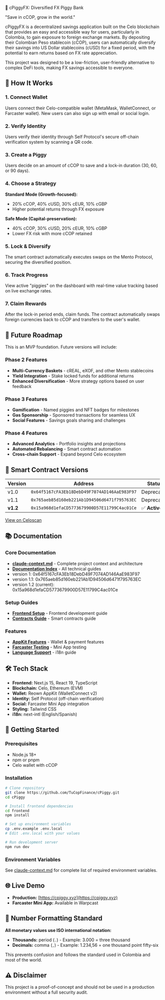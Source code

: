 🐷 cPiggyFX: Diversified FX Piggy Bank

"Save in cCOP, grow in the world."

cPiggyFX is a decentralized savings application built on the Celo blockchain that provides an easy and accessible way for users, particularly in Colombia, to gain exposure to foreign exchange markets. By depositing their Colombian Peso stablecoin (cCOP), users can automatically diversify their savings into US Dollar stablecoins (cUSD) for a fixed period, with the potential to earn returns based on FX rate appreciation.

This project was designed to be a low-friction, user-friendly alternative to complex DeFi tools, making FX savings accessible to everyone.

## 🚀 How It Works

### 1. **Connect Wallet**
Users connect their Celo-compatible wallet (MetaMask, WalletConnect, or Farcaster wallet). New users can also sign up with email or social login.

### 2. **Verify Identity**
Users verify their identity through Self Protocol's secure off-chain verification system by scanning a QR code.

### 3. **Create a Piggy**
Users decide on an amount of cCOP to save and a lock-in duration (30, 60, or 90 days).

### 4. **Choose a Strategy**

**Standard Mode (Growth-focused):**
- 20% cCOP, 40% cUSD, 30% cEUR, 10% cGBP
- Higher potential returns through FX exposure

**Safe Mode (Capital-preservation):**
- 40% cCOP, 30% cUSD, 20% cEUR, 10% cGBP
- Lower FX risk with more cCOP retained

### 5. **Lock & Diversify**
The smart contract automatically executes swaps on the Mento Protocol, securing the diversified position.

### 6. **Track Progress**
View active "piggies" on the dashboard with real-time value tracking based on live exchange rates.

### 7. **Claim Rewards**
After the lock-in period ends, claim funds. The contract automatically swaps foreign currencies back to cCOP and transfers to the user's wallet.


## 🔮 Future Roadmap

This is an MVP foundation. Future versions will include:

### Phase 2 Features
- **Multi-Currency Baskets** - cREAL, eXOF, and other Mento stablecoins
- **Yield Integration** - Stake locked funds for additional returns
- **Enhanced Diversification** - More strategy options based on user feedback

### Phase 3 Features
- **Gamification** - Named piggies and NFT badges for milestones
- **Gas Sponsorship** - Sponsored transactions for seamless UX
- **Social Features** - Savings goals sharing and challenges

### Phase 4 Features
- **Advanced Analytics** - Portfolio insights and projections
- **Automated Rebalancing** - Smart contract automation
- **Cross-chain Support** - Expand beyond Celo ecosystem

## 📜 Smart Contract Versions

| Version | Address | Status |
|---------|---------|--------|
| v1.0 | `0x64f5167cFA3Eb18DebD49F7074AD146AaE983F97` | Deprecated |
| v1.1 | `0x765aeb85d160eb221Ab1D94506d6471f795763EC` | Deprecated |
| **v1.2** | `0x15a968d1efaCD5773679900D57E11799C4ac01Ce` | ✅ **Active** |

[View on Celoscan](https://celoscan.io/address/0x15a968d1efaCD5773679900D57E11799C4ac01Ce)

## 📚 Documentation

### Core Documentation
- **[claude-context.md](./claude-context.md)** - Complete project context and architecture
- **[Documentation Index](./docs/readme.md)** - All technical guides
- version 1: 0x64f5167cFA3Eb18DebD49F7074AD146AaE983F97
- version 1.1: 0x765aeb85d160eb221Ab1D94506d6471f795763EC
- version 1.2 (current): 0x15a968d1efaCD5773679900D57E11799C4ac01Ce

### Setup Guides
- **[Frontend Setup](./docs/frontend-setup.md)** - Frontend development guide
- **[Contracts Guide](./docs/contracts-guide.md)** - Smart contracts guide

### Features
- **[AppKit Features](./docs/appkit-features.md)** - Wallet & payment features
- **[Farcaster Testing](./docs/farcaster-testing.md)** - Mini App testing
- **[Language Support](./docs/language-implementation.md)** - i18n guide

## 🛠️ Tech Stack

- **Frontend:** Next.js 15, React 19, TypeScript
- **Blockchain:** Celo, Ethereum (EVM)
- **Wallet:** Reown AppKit (WalletConnect v2)
- **Identity:** Self Protocol (off-chain verification)
- **Social:** Farcaster Mini App integration
- **Styling:** Tailwind CSS
- **i18n:** next-intl (English/Spanish)

## 🚀 Getting Started

### Prerequisites
- Node.js 18+
- npm or pnpm
- Celo wallet with cCOP

### Installation

```bash
# Clone repository
git clone https://github.com/TuCopFinance/cPiggy.git
cd cPiggy

# Install frontend dependencies
cd frontend
npm install

# Set up environment variables
cp .env.example .env.local
# Edit .env.local with your values

# Run development server
npm run dev
```

### Environment Variables

See [claude-context.md](./claude-context.md) for complete list of required environment variables.

## 🌐 Live Demo

- **Production:** [https://cpiggy.xyz](https://cpiggy.xyz)
- **Farcaster Mini App:** Available in Warpcast

## 🔢 Number Formatting Standard

**All monetary values use ISO international notation:**
- **Thousands:** period (`.`) - Example: 3.000 = three thousand
- **Decimals:** comma (`,`) - Example: 1.234,56 = one thousand point fifty-six

This prevents confusion and follows the standard used in Colombia and most of the world.

## ⚠️ Disclaimer

This project is a proof-of-concept and should not be used in a production environment without a full security audit.
